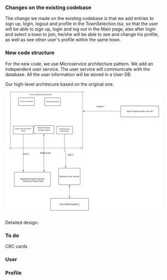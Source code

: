 ### Changes on the existing codebase

The change we made on the existing codebase is that we add entries to sign up, login, logout and profile in the TownSelection.tsx, so that the user will be able to sign up, login and log out in the Main page, also after login and select a town to join, he/she will be able to see and change his profile, as well as see other user's profile within the same town.



### New code structure

For the new code, we use Microservice architecture pattern. We add an independent user service. The user service will communicate with the database. All the user information will be stored in a User DB.

Our high-level architecure based on the original one.
![Our Covey.Town Architecture](High-level-design.png)

Detailed design:

### To do
CRC cards 

### User


### Profile



